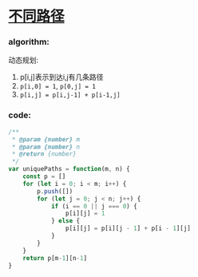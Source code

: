 # [不同路径](https://leetcode-cn.com/leetbook/read/top-interview-questions-medium/xvjigd/)

### algorithm:
动态规划:
1. p[i,j]表示到达i,j有几条路径
2. `p[i,0] = 1`, `p[0,j] = 1`
3. `p[i,j] = p[i,j-1] + p[i-1,j]`

### code:
```javascript
/**
 * @param {number} m
 * @param {number} n
 * @return {number}
 */
var uniquePaths = function(m, n) {
    const p = []
    for (let i = 0; i < m; i++) {
        p.push([])
        for (let j = 0; j < n; j++) {
            if (i == 0 || j === 0) {
                p[i][j] = 1
            } else {
                p[i][j] = p[i][j - 1] + p[i - 1][j]
            }
        }
    }
    return p[m-1][n-1]
}
```
